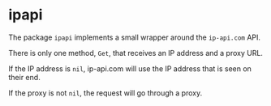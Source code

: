 # ipapi

The package `ipapi` implements a small wrapper around the `ip-api.com` API.

There is only one method, `Get`, that receives an IP address and a proxy URL.

If the IP address is `nil`, ip-api.com will use the IP address that is seen on
their end.

If the proxy is not `nil`, the request will go through a proxy.
